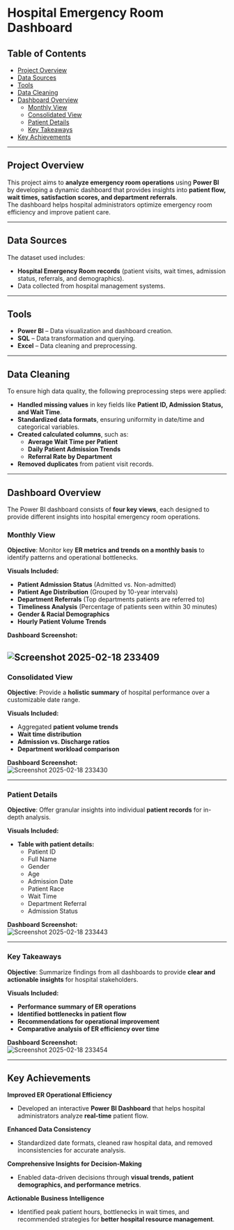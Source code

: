 # Hospital Emergency Room Dashboard

## Table of Contents
- [Project Overview](#project-overview)
- [Data Sources](#data-sources)
- [Tools](#tools)
- [Data Cleaning](#data-cleaning)
- [Dashboard Overview](#dashboard-overview)
  - [Monthly View](#monthly-view)
  - [Consolidated View](#consolidated-view)
  - [Patient Details](#patient-details)
  - [Key Takeaways](#key-takeaways)
- [Key Achievements](#key-achievements)

---

## Project Overview

This project aims to **analyze emergency room operations** using **Power BI** by developing a dynamic dashboard that provides insights into **patient flow, wait times, satisfaction scores, and department referrals**.  
The dashboard helps hospital administrators optimize emergency room efficiency and improve patient care.

---

## Data Sources

The dataset used includes:
- **Hospital Emergency Room records** (patient visits, wait times, admission status, referrals, and demographics).
- Data collected from hospital management systems.

---

## Tools

- **Power BI** – Data visualization and dashboard creation.
- **SQL** – Data transformation and querying.
- **Excel** – Data cleaning and preprocessing.

---

## Data Cleaning

To ensure high data quality, the following preprocessing steps were applied:

- **Handled missing values** in key fields like **Patient ID, Admission Status, and Wait Time**.
- **Standardized data formats**, ensuring uniformity in date/time and categorical variables.
- **Created calculated columns**, such as:
  - **Average Wait Time per Patient**
  - **Daily Patient Admission Trends**
  - **Referral Rate by Department**
- **Removed duplicates** from patient visit records.

---

## Dashboard Overview

The Power BI dashboard consists of **four key views**, each designed to provide different insights into hospital emergency room operations.

### Monthly View
**Objective**: Monitor key **ER metrics and trends on a monthly basis** to identify patterns and operational bottlenecks.

**Visuals Included:**
- **Patient Admission Status** (Admitted vs. Non-admitted)
- **Patient Age Distribution** (Grouped by 10-year intervals)
- **Department Referrals** (Top departments patients are referred to)
- **Timeliness Analysis** (Percentage of patients seen within 30 minutes)
- **Gender & Racial Demographics**
- **Hourly Patient Volume Trends**

**Dashboard Screenshot:**  

![Screenshot 2025-02-18 233409](https://github.com/user-attachments/assets/48f158ba-0f7b-45c4-82d7-ec5498057dcb)
---

### Consolidated View
**Objective**: Provide a **holistic summary** of hospital performance over a customizable date range.

 **Visuals Included:**
- Aggregated **patient volume trends**
- **Wait time distribution**
- **Admission vs. Discharge ratios**
- **Department workload comparison**

**Dashboard Screenshot:**  
![Screenshot 2025-02-18 233430](https://github.com/user-attachments/assets/15097849-feb5-4cd9-9cc1-6ad40a81ed60)

---

### Patient Details
**Objective**: Offer granular insights into individual **patient records** for in-depth analysis.

**Visuals Included:**
- **Table with patient details:**
  - Patient ID
  - Full Name
  - Gender
  - Age
  - Admission Date
  - Patient Race
  - Wait Time
  - Department Referral
  - Admission Status

**Dashboard Screenshot:**  
![Screenshot 2025-02-18 233443](https://github.com/user-attachments/assets/089e77ed-fc7f-495f-9088-430707f1820c)

---


### Key Takeaways
**Objective**: Summarize findings from all dashboards to provide **clear and actionable insights** for hospital stakeholders.

**Visuals Included:**
- **Performance summary of ER operations**
- **Identified bottlenecks in patient flow**
- **Recommendations for operational improvement**
- **Comparative analysis of ER efficiency over time**

**Dashboard Screenshot:**  
![Screenshot 2025-02-18 233454](https://github.com/user-attachments/assets/a4bffb7d-4cd4-4360-9e27-377876e14042)


---

## Key Achievements

**Improved ER Operational Efficiency**  
- Developed an interactive **Power BI Dashboard** that helps hospital administrators analyze **real-time** patient flow.

**Enhanced Data Consistency**  
- Standardized date formats, cleaned raw hospital data, and removed inconsistencies for accurate analysis.

**Comprehensive Insights for Decision-Making**  
- Enabled data-driven decisions through **visual trends, patient demographics, and performance metrics**.

**Actionable Business Intelligence**  
- Identified peak patient hours, bottlenecks in wait times, and recommended strategies for **better hospital resource management**.



